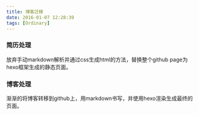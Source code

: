 ```yaml
---
title: 博客迁移
date: 2016-01-07 12:28:39
tags: [Ordinary]
---
```


### 简历处理

放弃手动markdown解析并通过css生成html的方法，替换整个github page为hexo框架生成的静态页面。

### 博客处理

渐渐的将博客转移到github上，用markdown书写，并使用hexo渲染生成最终的页面。
